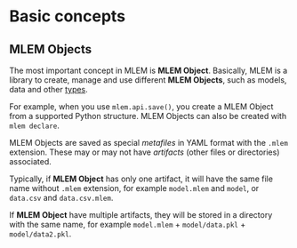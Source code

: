 # Basic concepts

## MLEM Objects

The most important concept in MLEM is **MLEM Object**. Basically, MLEM is a
library to create, manage and use different **MLEM Objects**, such as models,
data and other [types](/doc/object-reference/mlem-objects).

<admon type="info">

For example, when you use `mlem.api.save()`, you create a MLEM Object from a
supported Python structure. MLEM Objects can also be created with
`mlem declare`.

</admon>

MLEM Objects are saved as special _metafiles_ in YAML format with the `.mlem`
extension. These may or may not have _artifacts_ (other files or directories)
associated.

Typically, if **MLEM Object** has only one artifact, it will have the same file
name without `.mlem` extension, for example `model.mlem` and `model`, or
`data.csv` and `data.csv.mlem`.

If **MLEM Object** have multiple artifacts, they will be stored in a directory
with the same name, for example `model.mlem` + `model/data.pkl` +
`model/data2.pkl`.
